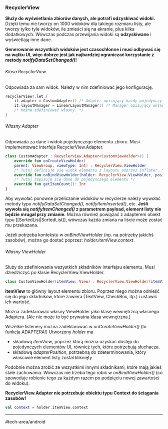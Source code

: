 ### RecyclerView
**Służy do wyświetlania zbiorów danych, ale potrafi odzyskiwać widoki.**
Dzięki temu nie tworzy on 1000 widoków dla takiego rozmiaru listy, ale tworzy tylko tyle widoków, ile zmieści się na ekranie, plus kilka dodatkowych. Wówczas podczas przewijania widoki są **odzyskiwane** i wyświetlają inne dane.

**Generowanie wszystkich widoków jest czasochłonne i musi odbywać się na wątku UI, więc dobrze jest jak najbardziej ograniczać korzystanie z metody _notifyDataSetChanged()_!**

###### Klasa RecyclerView
Odpowiada za sam widok. Należy w nim zdefiniować jego konfigurację. 
```kotlin
recyclerView?.let {
	it.adapter = CustomAdapter() /* Adapter opisujący każdy pojedynczy widok. */
	it.layoutManager = LinearLayoutManager() /* Manager opisujący układ widoków. */
	/* Można zdefiniować własny. */
}
```

###### Własny Adapter
Odpowiada za dane i widok pojedynczego elementu zbioru. Musi implementować interfejs RecyclerView.Adapter.
```kotlin
class CustomAdapter : RecyclerView.Adapter<CustomViewHolder>() {  
    override fun onCreateViewHolder(
	parent: ViewGroup, viewType: Int) : RecyclerView.ViewHolder 
	/* Tutaj definiuje się widok elementu z layoutu poprzez Inflater. */   
    override fun onBindViewHolder(holder: RecyclerView.ViewHolder, position: Int)  
	/* Tutaj zapisuje się dane do pojedynczego elementu */
    override fun getItemCount(): Int 
}
```

Aby wywołać ponowne przeliczanie widoków w recyclerze należy wywołać metody typu *notifyDataSetChanged()*, *notifyItemInserted()*, etc. **Jeśli wywoła się *notifyItemChanged()* z parametrem payload, element listy nie będzie mrugał przy zmianie.**
Można również powiązać z adapterem obiekt typu [[SortedList|SortedList]], wówczas każda zmiana na liście może zostać mu przekazana.

Jeżeli potrzeba kontekstu w _onBindViewHolder_ (np. na potrzeby jakichś zasobów), można go dostać poprzez: _holder.itemView.context_.

###### Własny ViewHolder
Służy do zdefiniowania wszystkich składników interfejsu elementu. Musi dziedziczyć po klasie RecyclerView.ViewHolder.
```kotlin
class CustomViewHolder(itemView: View) : RecyclerView.ViewHolder(itemView) { }
```
__itemView__ to główny layout elementu zbioru. Poprzez niego można odnieść się do jego składników, które zawiera (TextView, CheckBox, itp.) i ustawić ich wartość.

Można zadeklarować własny ViewHolder jako klasę wewnętrzną własnego Adaptera. (Ale nie może to być prywatna klasa wewnętrzna.)

Wszelkie listenery można zadeklarować w *onCreateViewHolder()* (to funkcja ADAPTERA!) Utworzony *holder* ma 
- składową *itemView*, poprzez którą można uzyskać dostęp do pojedynczych elementów UI, również tych, które potrzebują słuchacza. 
- składową *adapterPosition*, potrzebną do zdeterminowania, który właściwie element listy został kliknięty

Podobnie można zrobić ze wszystkimi innymi składnikami, które mają jakieś stałe zachowania. Wówczas nie trzeba tego robić w _onBindViewHolder()_ (co spowoduje robienie tego za każdym razem po podpięciu nowej zawartości do widoku).

**RecyclerView.Adapter nie potrzebuje obiektu typu Context do ściągania zasobów!**
```kotlin
val context = holder.itemView.context
```

---
#tech-area/android 